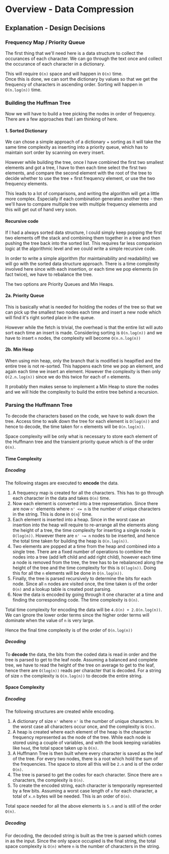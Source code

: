# Overview - Data Compression
## Explanation - Design Decisions

### Frequency Map / Priority Queue
The first thing that we'll need here is a data structure to collect the occurances of each character. We can go through the text once and collect the occurance of each character in a dictionary.

This will require `O(n)` space and will happen in `O(n)` time.\
Once this is done, we can sort the dictionary by values so that we get the frequency of characters in ascending order. Sorting will happen in `O(n.log(n))` time.

### Building the Huffman Tree
Now we will have to build a tree picking the nodes in order of frequency. There
are a few approaches that I am thinking of here. 

#### 1. Sorted Dictionary
We can chose a simple approach of a dictionary + sorting as it will take the same time complexity as inserting into a priority queue, which has to maintain sort order by scanning on every insert.

However while building the tree, once I have combined the first two smallest
elements and got a tree, I have to then each time select the first two elements, 
and compare the second element with the root of the tree to decide whether to use 
the tree + first frequency element, or use the two frequency elements.

This leads to a lot of comparisons, and writing the algorithm will get a
little more complex. Especially if each combination generates another tree - then
we'll have to compare multiple tree with multiple frequency elements and this will
get out of hand very soon.

#### Recursive code
If I had a always sorted data structure, I could simply keep popping the first
two elements off the stack and combining them together in a tree and then pushing
the tree back into the sorted list. This requires far less comparision logic at
the algorithmic level and we could write a simple recursive code.

In order to write a simple algorithm (for maintainability and readability) we
will go with the sorted data structure approach. There is a time complexity involved
here since with each insertion, or each time we pop elements (in fact twice), 
we have to rebalance the tree.

The two options are Priority Queues and Min Heaps.

#### 2a. Priority Queue
This is basically what is needed for holding the nodes of the tree so that we
can pick up the smallest two nodes each time and insert a new node which will find
it's right sorted place in the queue.

However while the fetch is trivial, the overhead is that the entire list will 
auto sort each time an insert is made. Considering sorting is `O(n.log(n))` and 
we have to insert `n` nodes, the complexity will become `O(n.n.log(n))`

#### 2b. Min Heap
When using min heap, only the branch that is modified is heapified and the entire
tree is not re-sorted. This happens each time we pop an element, and again each
time we insert an element. However the complexity is then only `O(2.n.log(n))`
since we do this twice for each of `n` elements.

It probably then makes sense to implement a Min Heap to store the nodes and we 
will hide the complexity to build the entire tree behind a recursion.

### Parsing the Huffmann Tree
To decode the characters based on the code, we have to walk down the tree. 
Access time to walk down the tree for each element is `O(log(n))` and hence to  decode, the time taken for `n` elements will be `O(n.log(n))`.

Space complexity will be only what is necessary to store each element of the Huffmann tree and the transient priority queue which is of the order `O(n)`.

#### Time Complexity
##### Encoding
The following stages are executed to __encode__ the data.
1. A frequency map is created for all the characters. This has to go through each
character in the data and takes `O(n)` time.
2. Now each element is converted into a tree representation. Since there are now
`n'` elements where `n' <= n` is the number of unique characters in the string.
This is done in `O(n`)` time.
3. Each element is inserted into a heap. Since in the worst case an insertion into
the heap will require to re-arrange all the elements along the height of a tree,
the time complexity for inserting a single node is `O(log(n))`. However there are
`n' ~= n` nodes to be inserted, and hence the total time taken for building the heap
is `O(n.log(n))`.
4. Two elements are popped at a time from the heap and combined into a single tree.
There are a fixed number of operations to combine the nodes into a tree (add left child
and add right child), however each time a node is removed from the tree, the tree
has to be rebalanced along the height of the tree and the time complexity for this 
is `O(log(n))`. Doing this for all the `n` elements will be done in `O(n.log(n))`.
5. Finally, the tree is parsed recursively to determine the bits for each node. Since
all `n` nodes are visited once, the time taken is of the order `O(n)` and a lookup
table is created post parsing.
6. Now the data is encoded by going through it one character at a time and finding
the corresponding code. The time complexity is `O(n)`.

Total time complexity for encoding the data will be `4.O(n) + 2.O(n.log(n))`. 
We can ignore the lower order terms since the higher order terms will dominate when
the value of `n` is very large.

Hence the final time complexity is of the order of `O(n.log(n))`

##### Decoding
To __decode__ the data, the bits from the coded data is read in order and the tree
is parsed to get to the leaf node. Assuming a balanced and complete tree, we have to 
read the height of the tree on average to get to the leaf, hence there are `O(log(n))`
reads per character that is decoded. For a string of size `n` the complexity is 
`O(n.log(n))` to decode the entire string.

#### Space Complexity

##### Encoding
The following structures are created while encoding.
1. A dictionary of size `n'` where `n'` is the number of unique characters. In the
worst case all characters occur once, and the complexity is `O(n)`.
2. A heap is created where each element of the heap is the character frequency
represented as the node of the tree. While each node is stored using a couple of
variables, and with the book keeping variables like `head`, the total space taken
up is `O(n)`.
3. A Huffmann Tree is then built where every character is saved as the leaf of the
tree. For every two nodes, there is a root which hold the sum of the frequencies.
The space to store all this will be `2.n` and is of the order `O(n)`.
4. The tree is parsed to get the codes for each character. Since there are `n` 
characters, the complexity is `O(n)`.
5. To create the encoded string, each character is temporarily represented by a few
bits. Assuming a worst case length of `x` for each character, a total of `x.n` bytes
will be needed. This is an order of `O(n)`.

Total space needed for all the above elements is `5.n` and is still of the order
`O(n)`.

##### Decoding
For decoding, the decoded string is built as the tree is parsed which comes in
as the input. Since the only space occupied is the final string, the total space
complexity is `O(n)` where `n` is the number of characters in the string.
